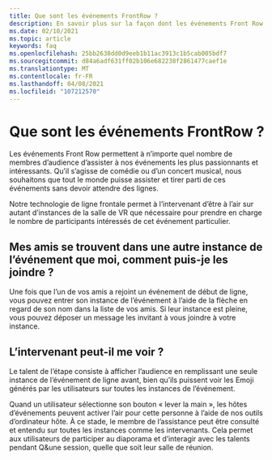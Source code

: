 ```yaml
---
title: Que sont les événements FrontRow ?
description: En savoir plus sur la façon dont les événements Front Row permettent à vos utilisateurs d’être plus proches et personnels dans les événements AltspaceVR.
ms.date: 02/10/2021
ms.topic: article
keywords: faq
ms.openlocfilehash: 25bb2638dd0d9eeb1b11ac3913c1b5cab005bdf7
ms.sourcegitcommit: d84a6adf631ff02b106e682238f2861477caef1e
ms.translationtype: MT
ms.contentlocale: fr-FR
ms.lasthandoff: 04/08/2021
ms.locfileid: "107212570"
---
```

# <a name="what-are-frontrow-events"></a>Que sont les événements FrontRow ? 

Les événements Front Row permettent à n’importe quel nombre de membres d’audience d’assister à nos événements les plus passionnants et intéressants. Qu’il s’agisse de comédie ou d’un concert musical, nous souhaitons que tout le monde puisse assister et tirer parti de ces événements sans devoir attendre des lignes. 

Notre technologie de ligne frontale permet à l’intervenant d’être à l’air sur autant d’instances de la salle de VR que nécessaire pour prendre en charge le nombre de participants intéressés de cet événement particulier. 

## <a name="my-friends-are-in-a-different-instance-of-the-event-than-me-how-can-i-join-them"></a>Mes amis se trouvent dans une autre instance de l’événement que moi, comment puis-je les joindre ?

Une fois que l’un de vos amis a rejoint un événement de début de ligne, vous pouvez entrer son instance de l’événement à l’aide de la flèche en regard de son nom dans la liste de vos amis. Si leur instance est pleine, vous pouvez déposer un message les invitant à vous joindre à votre instance. 

## <a name="can-the-performer-see-me"></a>L’intervenant peut-il me voir ?

Le talent de l’étape consiste à afficher l’audience en remplissant une seule instance de l’événement de ligne avant, bien qu’ils puissent voir les Emoji générés par les utilisateurs sur toutes les instances de l’événement.

Quand un utilisateur sélectionne son bouton « lever la main », les hôtes d’événements peuvent activer l’air pour cette personne à l’aide de nos outils d’ordinateur hôte. À ce stade, le membre de l’assistance peut être consulté et entendu sur toutes les instances comme les intervenants. Cela permet aux utilisateurs de participer au diaporama et d’interagir avec les talents pendant Q&une session, quelle que soit leur salle de réunion.